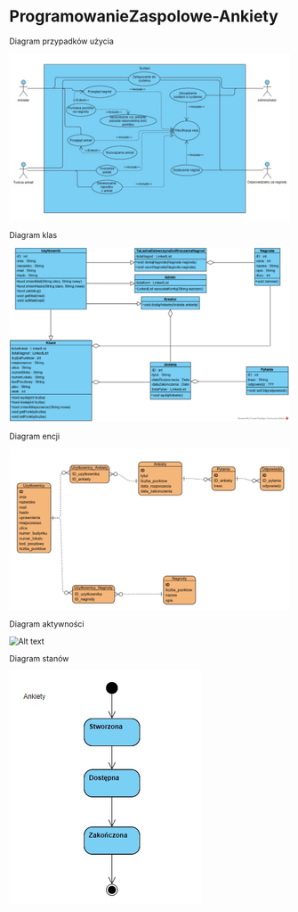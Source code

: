 # ProgramowanieZaspolowe-Ankiety

Diagram przypadków użycia

![Alt text](./diagramy/DiagramPrzypadkowUzycia.jpg)


Diagram klas

![Alt text](./diagramy/Ankieta.png)


Diagram encji

![Alt text](./diagramy/DiagramEncji.png)


Diagram aktywności

![Alt text](./diagramy/diagramaktywności.jpg)


Diagram stanów

![Alt text](./diagramy/diagramStanow.jpg)